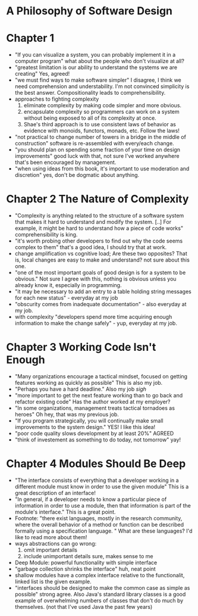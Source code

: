 # A Philosophy of Software Design

# Chapter 1

* "If you can visualize a system, you can probably implement it in a computer program" what about the people who don't visualize at all?
* "greatest limitation is our ability to understand the systems we are creating" Yes, agreed!
* "we must find ways to make software simpler" I disagree, I think we need comprehension and understability. I'm not convinced simplicity is the best answer. Compositionality leads to comprehensibility.
* approaches to fighting complexity
  1. eliminate complexity by making code simpler and more obvious.
  2. encapsulate complexity so programmers can work on a system without being exposed to all of its complexity at once.
  3. Shae's third approach is to use consistent laws of behavior as evidence with monoids, functors, monads, etc. Follow the laws!
* "not practical to change number of towers in a bridge in the middle of construction" software is re-assembled with every/each change.
* "you should plan on spending some fraction of your time on design improvements" good luck with that, not sure I've worked anywhere that's been encouraged by management.
* "when using ideas from this book, it's important to use moderation and discretion" yes, don't be dogmatic about anything.

# Chapter 2 The Nature of Complexity

* "Complexity is anything related to the structure of a software system that makes it hard to understand and modify the system. [..] For example, it might be hard to understand how a piece of code works" comprehensibility is king.
* "it's worth probing other developers to find out why the code seems complex to them" that's a good idea, I should try that at work.
* change amplification vs cognitive load; Are these two opposites? That is, local changes are easy to make and understand? not sure about this one.
* "one of the most important goals of good design is for a system to be obvious." Not sure I agree with this, nothing is obvious unless you already know it, especially in programming.
* "it may be necessary to add an entry to a table holding string messages for each new status" - everyday at my job
* "obscurity comes from inadequate documentation" - also everyday at my job.
* with complexity "developers spend more time acquiring enough information to make the change safely" - yup, everyday at my job.

# Chapter 3 Working Code Isn't Enough

* "Many organizations encourage a tactical mindset, focused on getting features working as quickly as possible" This is also my job.
* "Perhaps you have a hard deadline." Also my job *sigh*
* "more important to get the next feature working than to go back and refactor existing code" Has the author worked at my employer?
* "In some organizations, management treats tactical tornadoes as heroes" Oh hey, that was my previous job.
* "If you program strategically, you will continually make small improvements to the system design." YES! I like this idea!
* "poor code quality slows development by at least 20%" AGREED
* "think of investement as something to do today, not tomorrow" yay!

# Chapter 4 Modules Should Be Deep

* "The interface consists of everything that a developer working in a different module must know in order to use the given module" This is a great description of an interface!
* "In general, if a developer needs to know a particular piece of information in order to use a module, then that information is part of the module's interface." This is a great point.
* Footnote: "there exist languages, mostly in the research community, where the overall behavior of a method or function can be described formally using a specification language. " What are these languages? I'd like to read more about them!
* ways abstractions can go wrong:
  1. omit important details
  2. include unimportant details
  sure, makes sense to me
* Deep Module: powerful functionality with simple interface
* "garbage collection shrinks the interface" huh, neat point
* shallow modules have a complex interface relative to the functionalit, linked list is the given example.
* "interfaces should be designed to make the common case as simple as possible" strong agree. Also Java's standard library classes is a good example of overwhelming numbers of classes that don't do much by themselves. (not that I've used Java the past few years)
